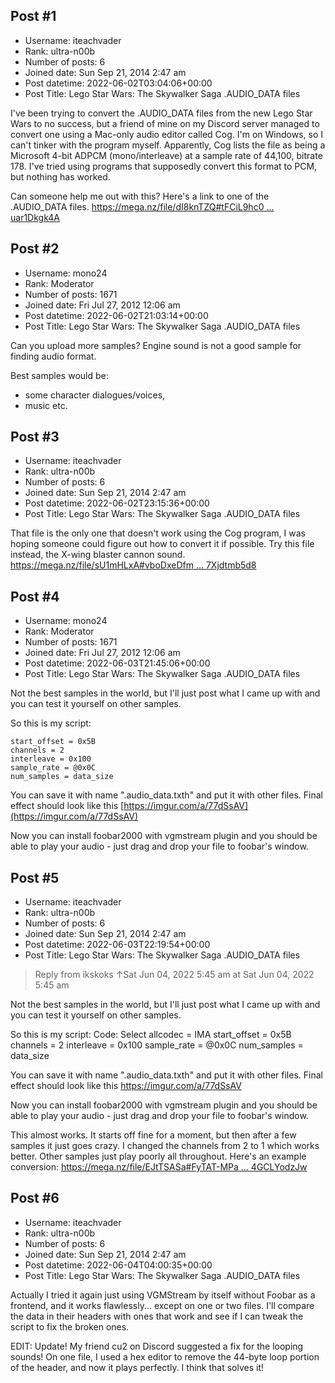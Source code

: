 ## Post #1
- Username: iteachvader
- Rank: ultra-n00b
- Number of posts: 6
- Joined date: Sun Sep 21, 2014 2:47 am
- Post datetime: 2022-06-02T03:04:06+00:00
- Post Title: Lego Star Wars: The Skywalker Saga .AUDIO_DATA files

I've been trying to convert the .AUDIO_DATA files from the new Lego Star Wars to no success, but a friend of mine on my Discord server managed to convert one using a Mac-only audio editor called Cog. I'm on Windows, so I can't tinker with the program myself. Apparently, Cog lists the file as being a Microsoft 4-bit ADPCM (mono/interleave) at a sample rate of 44,100, bitrate 178. I've tried using programs that supposedly convert this format to PCM, but nothing has worked.

Can someone help me out with this? Here's a link to one of the .AUDIO_DATA files.
[https://mega.nz/file/dI8knTZQ#tFCiL9hc0 ... uar1Dkgk4A](https://mega.nz/file/dI8knTZQ#tFCiL9hc0pJfDGCNJvEr1VhGT-7nqIECPuar1Dkgk4A)
## Post #2
- Username: mono24
- Rank: Moderator
- Number of posts: 1671
- Joined date: Fri Jul 27, 2012 12:06 am
- Post datetime: 2022-06-02T21:03:14+00:00
- Post Title: Lego Star Wars: The Skywalker Saga .AUDIO_DATA files

Can you upload more samples? Engine sound is not a good sample for finding audio format.

Best samples would be:
- some character dialogues/voices,
- music
etc.
## Post #3
- Username: iteachvader
- Rank: ultra-n00b
- Number of posts: 6
- Joined date: Sun Sep 21, 2014 2:47 am
- Post datetime: 2022-06-02T23:15:36+00:00
- Post Title: Lego Star Wars: The Skywalker Saga .AUDIO_DATA files

That file is the only one that doesn't work using the Cog program, I was hoping someone could figure out how to convert it if possible.
Try this file instead, the X-wing blaster cannon sound.
[https://mega.nz/file/sU1mHLxA#vboDxeDfm ... 7Xjdtmb5d8](https://mega.nz/file/sU1mHLxA#vboDxeDfmQDFXAZLJRZGVlvx0aG-VqhlR7Xjdtmb5d8)
## Post #4
- Username: mono24
- Rank: Moderator
- Number of posts: 1671
- Joined date: Fri Jul 27, 2012 12:06 am
- Post datetime: 2022-06-03T21:45:06+00:00
- Post Title: Lego Star Wars: The Skywalker Saga .AUDIO_DATA files

Not the best samples in the world, but I'll just post what I came up with and you can test it yourself on other samples.


So this is my script:

```
start_offset = 0x5B
channels = 2
interleave = 0x100
sample_rate = @0x0C
num_samples = data_size
```


You can save it with name ".audio_data.txth" and put it with other files.
Final effect should look like this [https://imgur.com/a/77dSsAV](https://imgur.com/a/77dSsAV)

Now you can install foobar2000 with vgmstream plugin
and you should be able to play your audio - just drag and drop your file to foobar's window.
## Post #5
- Username: iteachvader
- Rank: ultra-n00b
- Number of posts: 6
- Joined date: Sun Sep 21, 2014 2:47 am
- Post datetime: 2022-06-03T22:19:54+00:00
- Post Title: Lego Star Wars: The Skywalker Saga .AUDIO_DATA files

> Reply from ikskoks ↑Sat Jun 04, 2022 5:45 am at Sat Jun 04, 2022 5:45 am
>
> 
Not the best samples in the world, but I'll just post what I came up with and you can test it yourself on other samples.


So this is my script:
Code: Select allcodec = IMA
start_offset = 0x5B
channels = 2
interleave = 0x100
sample_rate = @0x0C
num_samples = data_size

You can save it with name ".audio_data.txth" and put it with other files.
Final effect should look like this https://imgur.com/a/77dSsAV

Now you can install foobar2000 with vgmstream plugin
and you should be able to play your audio - just drag and drop your file to foobar's window.

This almost works. It starts off fine for a moment, but then after a few samples it just goes crazy. I changed the channels from 2 to 1 which works better. Other samples just play poorly all throughout. Here's an example conversion:
[https://mega.nz/file/EJtTSASa#FyTAT-MPa ... 4GCLYodzJw](https://mega.nz/file/EJtTSASa#FyTAT-MPaQacL24zl-qvgiJYIQ2aO1VIZ4GCLYodzJw)
## Post #6
- Username: iteachvader
- Rank: ultra-n00b
- Number of posts: 6
- Joined date: Sun Sep 21, 2014 2:47 am
- Post datetime: 2022-06-04T04:00:35+00:00
- Post Title: Lego Star Wars: The Skywalker Saga .AUDIO_DATA files

Actually I tried it again just using VGMStream by itself without Foobar as a frontend, and it works flawlessly... except on one or two files. I'll compare the data in their headers with ones that work and see if I can tweak the script to fix the broken ones.

EDIT: Update! My friend cu2 on Discord suggested a fix for the looping sounds! On one file, I used a hex editor to remove the 44-byte loop portion of the header, and now it plays perfectly. I think that solves it!
